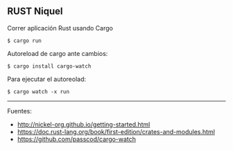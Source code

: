 ## RUST Niquel

Correr aplicación Rust usando Cargo

    $ cargo run

Autoreload de cargo ante cambios:

    $ cargo install cargo-watch

Para ejecutar el autoreolad:

    $ cargo watch -x run

---

Fuentes:

+ http://nickel-org.github.io/getting-started.html
+ https://doc.rust-lang.org/book/first-edition/crates-and-modules.html
+ https://github.com/passcod/cargo-watch